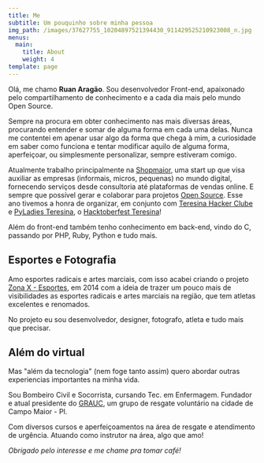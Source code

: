 ```yaml
---
title: Me
subtitle: Um pouquinho sobre minha pessoa
img_path: /images/37627755_10204897521394430_911429525210923008_n.jpg
menus:
  main:
    title: About
    weight: 4
template: page
---
```

Olá, me chamo **Ruan Aragão**. Sou desenvolvedor Front-end, apaixonado pelo compartilhamento de conhecimento e a cada dia mais pelo mundo Open Source.

Sempre na procura em obter conhecimento nas mais diversas áreas, procurando entender e somar de alguma forma em cada uma delas. Nunca me contentei em apenar usar algo da forma que chega à mim, a curiosidade em saber como funciona e tentar modificar aquilo de alguma forma, aperfeiçoar, ou simplesmente personalizar, sempre estiveram comigo. 

Atualmente trabalho principalmente na [Shopmaior](https://shopmaior.com.br), uma start up que visa auxiliar as empresas (informais, micros, pequenas) no mundo digital, fornecendo serviços desde consultoria até plataformas de vendas online. E sempre que possível gerar e colaborar para projetos [Open Source](https://github.com/shopmaior). Esse ano tivemos a honra de organizar, em conjunto com [Teresina Hacker Clube](https://teresinahc.github.io) e [PyLadies Teresina](https://pyladiesteresina.github.io), o [Hacktoberfest Teresina](https://hacktoberfest.shopmaior.com.br)!

Além do front-end também tenho conhecimento em back-end, vindo do C, passando por PHP, Ruby, Python e tudo mais.

## Esportes e Fotografia 

Amo esportes radicais e artes marciais, com isso acabei criando o projeto [Zona X - Esportes](https://facebook.com/zxesportes), em 2014 com a ideia de trazer um pouco mais de visibilidades as esportes radicais e artes marciais na região, que tem atletas excelentes e renomados.

No projeto eu sou desenvolvedor, designer, fotografo, atleta e tudo mais que precisar. 

## Além do virtual

Mas "além da tecnologia" (nem foge tanto assim) quero abordar outras experiencias importantes na minha vida.

Sou Bombeiro Civil e Socorrista, cursando Tec. em Enfermagem. Fundador e atual presidente do [GRAUC](https://grauc.github.io/), um grupo de resgate voluntário na cidade de Campo Maior - PI.

Com diversos cursos e aperfeiçoamentos na área de resgate e atendimento de urgência. Atuando como instrutor na área, algo que amo!

_Obrigado pelo interesse e me chame pra tomar café!_
